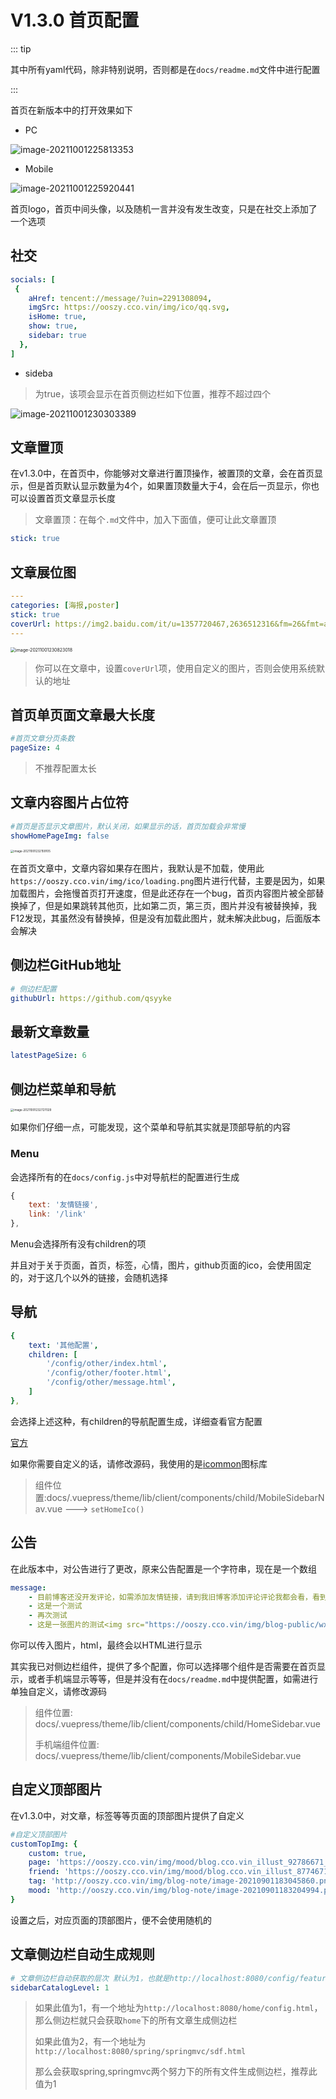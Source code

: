 # V1.3.0 首页配置

::: tip 

其中所有yaml代码，除非特别说明，否则都是在`docs/readme.md`文件中进行配置

:::

首页在新版本中的打开效果如下

- PC

![image-20211001225813353](https://ooszy.cco.vin/img/blog-note/image-20211001225813353.png?x-oss-process=style/pictureProcess1)



- Mobile

![image-20211001225920441](https://ooszy.cco.vin/img/blog-note/image-20211001225920441.png?x-oss-process=style/pictureProcess1)



首页logo，首页中间头像，以及随机一言并没有发生改变，只是在社交上添加了一个选项



## 社交

```yaml
socials: [
 {
    aHref: tencent://message/?uin=2291308094,
    imgSrc: https://ooszy.cco.vin/img/ico/qq.svg,
    isHome: true,
    show: true,
    sidebar: true
  },
]
```

- sideba

> 为true，该项会显示在首页侧边栏如下位置，推荐不超过四个

![image-20211001230303389](https://ooszy.cco.vin/img/blog-note/image-20211001230303389.png?x-oss-process=style/pictureProcess1)



## 文章置顶

在v1.3.0中，在首页中，你能够对文章进行置顶操作，被置顶的文章，会在首页显示，但是首页默认显示数量为4个，如果置顶数量大于4，会在后一页显示，你也可以设置首页文章显示长度



> 文章置顶：在每个`.md`文件中，加入下面值，便可让此文章置顶

```yaml
stick: true
```



## 文章展位图

```yaml
---
categories: [海报,poster]
stick: true
coverUrl: https://img2.baidu.com/it/u=1357720467,2636512316&fm=26&fmt=auto
---
```

<img src="https://ooszy.cco.vin/img/blog-note/image-20211001230823018.png?x-oss-process=style/pictureProcess1" alt="image-20211001230823018" style="zoom:50%;" />

> 你可以在文章中，设置`coverUrl`项，使用自定义的图片，否则会使用系统默认的地址



## 首页单页面文章最大长度

```yaml
#首页文章分页条数
pageSize: 4
```

> 不推荐配置太长



## 文章内容图片占位符

```yaml
#首页是否显示文章图片，默认关闭，如果显示的话，首页加载会非常慢
showHomePageImg: false
```



<img src="https://ooszy.cco.vin/img/blog-note/image-20211001232159105.png?x-oss-process=style/pictureProcess1" alt="image-20211001232159105" style="zoom: 33%;" />

在首页文章中，文章内容如果存在图片，我默认是不加载，使用此`https://ooszy.cco.vin/img/ico/loading.png`图片进行代替，主要是因为，如果加载图片，会拖慢首页打开速度，但是此还存在一个bug，首页内容图片被全部替换掉了，但是如果跳转其他页，比如第二页，第三页，图片并没有被替换掉，我F12发现，其虽然没有替换掉，但是没有加载此图片，就未解决此bug，后面版本会解决



## 侧边栏GitHub地址

```yaml
# 侧边栏配置
githubUrl: https://github.com/qsyyke
```



## 最新文章数量

```yaml
latestPageSize: 6
```



## 侧边栏菜单和导航

<img src="https://ooszy.cco.vin/img/blog-note/image-20211001232727029.png?x-oss-process=style/pictureProcess1" alt="image-20211001232727029" style="zoom:33%;" />

如果你们仔细一点，可能发现，这个菜单和导航其实就是顶部导航的内容



### Menu

会选择所有的在`docs/config.js`中对导航栏的配置进行生成

```js
{
    text: '友情链接',
    link: '/link'
},
```

Menu会选择所有没有children的项

并且对于关于页面，首页，标签，心情，图片，github页面的ico，会使用固定的，对于这几个以外的链接，会随机选择



## 导航

```yaml
{
    text: '其他配置',
    children: [
        '/config/other/index.html',
        '/config/other/footer.html',
        '/config/other/message.html',
    ]
},
```

会选择上述这种，有children的导航配置生成，详细查看官方配置

<a href="https://v2.vuepress.vuejs.org/zh/reference/default-theme/config.html#navbar">官方</a>

如果你需要自定义的话，请修改源码，我使用的是<a href="https://icomoon.io/">icommon</a>图标库

> 组件位置:docs/.vuepress/theme/lib/client/components/child/MobileSidebarNav.vue  ---> `setHomeIco()`



## 公告

在此版本中，对公告进行了更改，原来公告配置是一个字符串，现在是一个数组

```yaml
message:
    - 目前博客还没开发评论，如需添加友情链接，请到我旧博客添加评论评论我都会看，看到会添加到此处<a target="_blank" href="https://www.cco.vin/%e5%8f%8b%e6%83%85%e9%93%be%e6%8e%a5/">点击进入</a>
    - 这是一个测试
    - 再次测试
    - 这是一张图片的测试<img src="https://ooszy.cco.vin/img/blog-public/wxpay.png" />
```

你可以传入图片，html，最终会以HTML进行显示



其实我已对侧边栏组件，提供了多个配置，你可以选择哪个组件是否需要在首页显示，或者手机端显示等等，但是并没有在`docs/readme.md`中提供配置，如需进行单独自定义，请修改源码

> 组件位置: docs/.vuepress/theme/lib/client/components/child/HomeSidebar.vue
>
> 手机端组件位置: docs/.vuepress/theme/lib/client/components/MobileSidebar.vue



## 自定义顶部图片

在v1.3.0中，对文章，标签等等页面的顶部图片提供了自定义

```yaml
#自定义顶部图片
customTopImg: {
    custom: true,
    page: 'https://ooszy.cco.vin/img/mood/blog.cco.vin_illust_92786671_20210919_001829.jpg',
    friend: 'https://ooszy.cco.vin/img/mood/blog.cco.vin_illust_87746715_20210920_231648.jpg',
    tag: 'http://ooszy.cco.vin/img/blog-note/image-20210901183045860.png',
    mood: 'http://ooszy.cco.vin/img/blog-note/image-20210901183204994.png'
}
```

设置之后，对应页面的顶部图片，便不会使用随机的





## 文章侧边栏自动生成规则

```yaml
# 文章侧边栏自动获取的层次 默认为1，也就是http://localhost:8080/config/feature/donate.html,只会自动生成feature目录下的文件
sidebarCatalogLevel: 1
```

> 如果此值为1，有一个地址为`http://localhost:8080/home/config.html`，那么侧边栏就只会获取`home`下的所有文章生成侧边栏
>
> 如果此值为2，有一个地址为`http://localhost:8080/spring/springmvc/sdf.html`
>
> 那么会获取spring,springmvc两个努力下的所有文件生成侧边栏，推荐此值为1